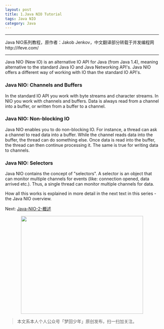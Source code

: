 ```yaml
---
layout: post
title: 1.Java NIO Tutorial
tags: Java NIO
category: Java
---
```


---

Java NIO系列教程，原作者：Jakob Jenkov，中文翻译部分转载于并发编程网http://ifeve.com/

---

Java NIO (New IO) is an alternative IO API for Java (from Java 1.4), meaning alternative to the standard Java IO and Java Networking API's. Java NIO offers a different way of working with IO than the standard IO API's.

### Java NIO: Channels and Buffers

In the standard IO API you work with byte streams and character streams. In NIO you work with channels and buffers. Data is always read from a channel into a buffer, or written from a buffer to a channel.

### Java NIO: Non-blocking IO

Java NIO enables you to do non-blocking IO. For instance, a thread can ask a channel to read data into a buffer. While the channel reads data into the buffer, the thread can do something else. Once data is read into the buffer, the thread can then continue processing it. The same is true for writing data to channels.

### Java NIO: Selectors

Java NIO contains the concept of "selectors". A selector is an object that can monitor multiple channels for events (like: connection opened, data arrived etc.). Thus, a single thread can monitor multiple channels for data.

How all this works is explained in more detail in the next text in this series - the Java NIO overview.

Next: [Java-NIO-2-概述](http://rannn.cc/2016/06/09/java-nio-2-overview.html)

<div align="center">
<img src="http://7xlkoc.com1.z0.glb.clouddn.com/qrcodenew.jpg" width="400" height="320" />
</div>

> 本文系本人个人公众号「梦回少年」原创发布，扫一扫加关注。
